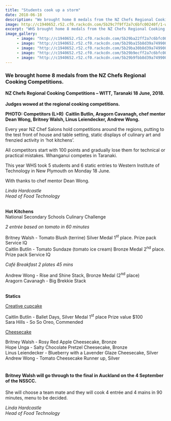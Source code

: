 ```yaml
---
title: "Students cook up a storm"
date: 2018-06-18
description: "We brought home 8 medals from the NZ Chefs Regional Cooking Competitions in Taranaki on Monday 18 June 2018..."
image: http://c1940652.r52.cf0.rackcdn.com/5b29c7f9ff2a7c6bfc00240f/1-web-size.gif
excerpt: "WHS brought home 8 medals from the NZ Chefs Regional Cooking Competitions in Taranaki on Monday 18 June 2018."
image_gallery:
     - image: "http://c1940652.r52.cf0.rackcdn.com/5b29ba22ff2a7c6bfc002409/9.gif"
     - image: "http://c1940652.r52.cf0.rackcdn.com/5b29ba15b8d39a749900244d/8.gif"
     - image: "http://c1940652.r52.cf0.rackcdn.com/5b29ba30b8d39a749900244f/Aragorns-big-brekkie-stack.gif"
     - image: "http://c1940652.r52.cf0.rackcdn.com/5b29b9ecff2a7c6bfc002405/5.gif"
     - image: "http://c1940652.r52.cf0.rackcdn.com/5b29b9fbb8d39a749900244b/6.gif"
---
```


<h3><strong>We brought home 8 medals from the NZ Chefs Regional Cooking Competitions.</strong></h3>
<p><strong>NZ Chefs Regional Cooking Competitions &ndash; WITT, Taranaki 18&nbsp;June, 2018.<br /></strong><strong><br />Judges wowed at the regional cooking competitions.</strong></p>
<p><strong>PHOTO: Competitors (L&gt;R)&nbsp;&nbsp;Caitlin Butlin, Aragorn Cavanagh, chef mentor Dean Wong,&nbsp;Britney Walsh, Linus Leiendecker, Andrew Wong.</strong></p>
<p>Every year NZ Chef Salons hold competitions around the regions, putting to the test front of house and table setting, static displays of culinary art and frenzied activity in &lsquo;hot kitchens&rsquo;.</p>
<p>All competitors start with 100 points and gradually lose them for technical or practical mistakes. Whanganui competes in Taranaki.</p>
<p>This year WHS took 5 students and 6 static entries to Western Institute of Technology in New Plymouth on Monday 18&nbsp;June.</p>
<p>With thanks to chef mentor Dean Wong.</p>
<p><em>Linda Hardcastle</em><br /><em> Head of Food Technology</em></p>
<p><strong><strong><br />Hot Kitchens<br /></strong></strong>National Secondary Schools Culinary Challenge</p>
<p><em>2 entr&eacute;e based on tomato in 60 minutes</em></p>
<p>Britney Walsh - Tomato Blush (terrine) Silver Medal 1<sup>st</sup> place. Prize pack Service IQ<br />Caitlin Butlin - Tomato Sundaze (tomato ice cream) Bronze Medal 2<sup>nd</sup> place. Prize pack Service IQ&nbsp;</p>
<p><em>Caf&eacute; Breakfast 2 plates 45 mins</em></p>
<p>Andrew Wong - Rise and Shine Stack, Bronze Medal (2<sup>nd</sup> place)<br />Aragorn Cavanagh - Big Brekkie Stack&nbsp;<br /><br /></p>
<p><strong>Statics</strong></p>
<p><span style="text-decoration: underline;">Creative cupcake</span></p>
<p>Caitlin Butlin - Ballet Days, Silver Medal 1<sup>st</sup> place Prize value $100<br />Sara Hills - So So Oreo, Commended&nbsp;</p>
<p><span style="text-decoration: underline;">Cheesecake</span></p>
<p>Britney Walsh - <span>Rosy Red Apple Cheesecake,&nbsp;</span>Bronze&nbsp;<br />Hope Unga - <span>Salty Chocolate Pretzel Cheesecake,&nbsp;</span>Bronze&nbsp;<br />Linus Leiendecker - <span>Blueberry with a Lavender Glaze Cheesecake,&nbsp;</span>Silver&nbsp;<br />Andrew Wong - <span>Tomato Cheesecake Runner up,&nbsp;</span>Silver&nbsp;<br />&nbsp;</p>
<h4>Britney Walsh will go through to the final in Auckland on the 4&nbsp;September of the NSSCC.</h4>
<p>She will choose a team mate and they will cook 4 entr&eacute;e and 4 mains in 90 minutes, menu to be decided.&nbsp;</p>
<p><em>Linda Hardcastle<br />Head of Food Technology</em></p>

